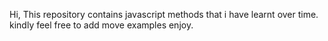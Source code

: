 Hi,
This repository contains javascript methods that i have learnt over time.
kindly feel free to add move examples 
enjoy.